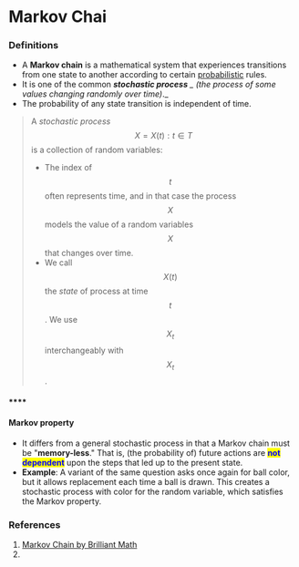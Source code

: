 # Markov Chai

### Definitions

* A **Markov chain** is a mathematical system that experiences transitions from one state to another according to certain [probabilistic](https://brilliant.org/wiki/probability-rule-of-product/) rules.
* It is one of the common _**stochastic process** _ (the process of some values changing randomly over time)_._
* The probability of any state transition is independent of time.

> A _stochastic process_ $$X = { X(t): t \in T}$$  is a collection of random variables:
>
> * The index of $$t$$ often represents time, and in that case the process $$X$$models the value of a random variables $$X$$that changes over time.
> * We call $$X(t)$$ the _state_ of process at time $$t$$. We use $$X_t$$ interchangeably with $$X_t$$.

#### ****

#### **Markov property**

* It differs from a general stochastic process in that a Markov chain must be "**memory-less**." That is, (the probability of) future actions are <mark style="color:blue;">**not dependent**</mark> upon the steps that led up to the present state.
* **Example**: A variant of the same question asks once again for ball color, but it allows replacement each time a ball is drawn. This creates a stochastic process with color for the random variable, which satisfies the Markov property.



### References

1. [Markov Chain by Brilliant Math](https://brilliant.org/wiki/markov-chains/)
2.
